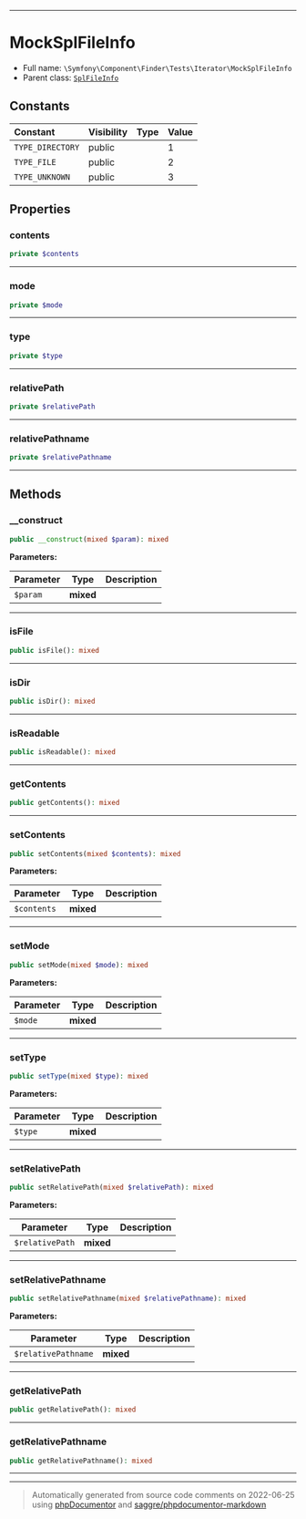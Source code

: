 ***

# MockSplFileInfo





* Full name: `\Symfony\Component\Finder\Tests\Iterator\MockSplFileInfo`
* Parent class: [`SplFileInfo`](../../../../../SplFileInfo.md)


## Constants

| Constant | Visibility | Type | Value |
|:---------|:-----------|:-----|:------|
|`TYPE_DIRECTORY`|public| |1|
|`TYPE_FILE`|public| |2|
|`TYPE_UNKNOWN`|public| |3|

## Properties


### contents



```php
private $contents
```






***

### mode



```php
private $mode
```






***

### type



```php
private $type
```






***

### relativePath



```php
private $relativePath
```






***

### relativePathname



```php
private $relativePathname
```






***

## Methods


### __construct



```php
public __construct(mixed $param): mixed
```








**Parameters:**

| Parameter | Type | Description |
|-----------|------|-------------|
| `$param` | **mixed** |  |




***

### isFile



```php
public isFile(): mixed
```











***

### isDir



```php
public isDir(): mixed
```











***

### isReadable



```php
public isReadable(): mixed
```











***

### getContents



```php
public getContents(): mixed
```











***

### setContents



```php
public setContents(mixed $contents): mixed
```








**Parameters:**

| Parameter | Type | Description |
|-----------|------|-------------|
| `$contents` | **mixed** |  |




***

### setMode



```php
public setMode(mixed $mode): mixed
```








**Parameters:**

| Parameter | Type | Description |
|-----------|------|-------------|
| `$mode` | **mixed** |  |




***

### setType



```php
public setType(mixed $type): mixed
```








**Parameters:**

| Parameter | Type | Description |
|-----------|------|-------------|
| `$type` | **mixed** |  |




***

### setRelativePath



```php
public setRelativePath(mixed $relativePath): mixed
```








**Parameters:**

| Parameter | Type | Description |
|-----------|------|-------------|
| `$relativePath` | **mixed** |  |




***

### setRelativePathname



```php
public setRelativePathname(mixed $relativePathname): mixed
```








**Parameters:**

| Parameter | Type | Description |
|-----------|------|-------------|
| `$relativePathname` | **mixed** |  |




***

### getRelativePath



```php
public getRelativePath(): mixed
```











***

### getRelativePathname



```php
public getRelativePathname(): mixed
```











***


***
> Automatically generated from source code comments on 2022-06-25 using [phpDocumentor](http://www.phpdoc.org/) and [saggre/phpdocumentor-markdown](https://github.com/Saggre/phpDocumentor-markdown)
